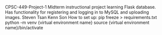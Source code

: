 CPSC-449-Project-1
Midterm instructional project learning Flask database. Has functionality for registering and logging in to MySQL and uploading images.
Steven Tsan
Kenn Son
How to set up:
pip freeze > requirements.txt
python -m venv {virtual environment name}
source {virtual environment name}/bin/activate
